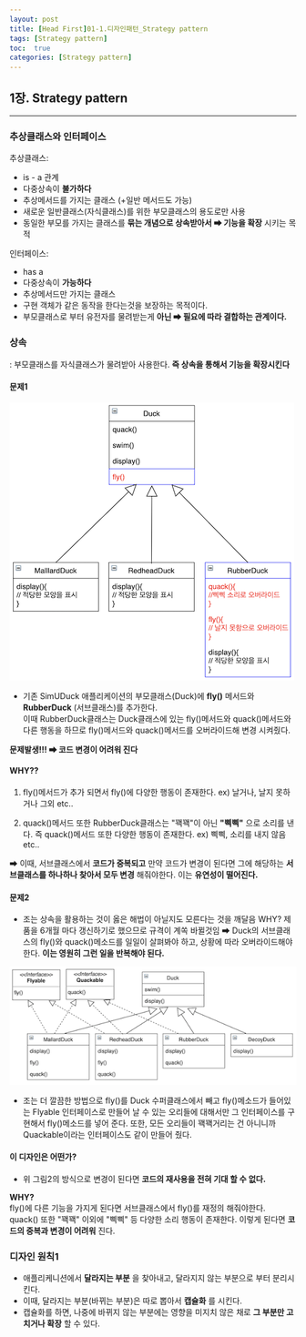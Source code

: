 ```yaml
---
layout: post
title: [Head First]01-1.디자인패턴_Strategy pattern
tags: [Strategy pattern]
toc:  true
categories: [Strategy pattern]
---
```


## 1장. Strategy pattern
<hr/>

### 추상클래스와 인터페이스
추상클래스:
- is - a 관계
- 다중상속이 **불가하다**
- 추상메서드를 가지는 클래스 (+일반 메서드도 가능)
- 새로운 일반클래스(자식클래스)를 위한 부모클래스의 용도로만 사용
- 동일한 부모를 가지는 클래스를 **묶는 개념으로 상속받아서 ➡ 기능을 확장** 시키는 목적

인터페이스:
- has a
- 다중상속이 **가능하다**
- 추상메서드만 가지는 클래스
- 구현 객체가 같은 동작을 한다는것을 보장하는 목적이다.
- 부모클래스로 부터 유전자를 물려받는게 **아닌 ➡ 필요에 따라 결합하는 관계이다.**

### 상속
: 부모클래스를 자식클래스가 물려받아 사용한다. **즉 상속을 통해서 기능을 확장시킨다**

#### 문제1
![그림1](https://github.com/Lindashin15/Infomation/blob/cc9b61557be825c0e90a1b0fe431c642f694fac2/%E1%84%8B%E1%85%A8%E1%84%8C%E1%85%A6%20%E1%84%80%E1%85%B3%E1%84%85%E1%85%B5%E1%86%B71.png?raw=true)
- 기존 SimUDuck 애플리케이션의 부모클래스(Duck)에 **fly()** 메서드와 **RubberDuck** (서브클래스)를 추가한다.<br>
이때 RubberDuck클래스는 Duck클래스에 있는 fly()메서드와 quack()메서드와 다른 행동을 하므로 fly()메서드와 quack()메서드를 오버라이드해 변경 시켜줬다.

**문제발생!!! ➡ 코드 변경이 어려워 진다**

#### WHY??
1. fly()메서드가 추가 되면서 fly()에 다양한 행동이 존재한다.
ex) 날거나, 날지 못하거나 그외 etc..

2. quack()메서드 또한 RubberDuck클래스는 "꽥꽥"이 아닌 **"삑삑"** 으로 소리를 낸다. 즉 quack()메서드 또한 다양한 행동이 존재한다.
ex) 삑삑, 소리를 내지 않음 etc..

➡ 이때, 서브클래스에서 **코드가 중복되고** 만약 코드가 변경이 된다면 그에 해당하는 **서브클래스를 하나하나 찾아서 모두 변경** 해줘야한다. 이는 **유연성이 떨어진다.**

#### 문제2

- 조는 상속을 활용하는 것이 옳은 해법이 아닐지도 모른다는 것을 깨달음
WHY? 제품을 6개월 마다 갱신하기로 했으므로 규격이 계쏙 바뀔것임
➡ Duck의 서브클래스의 fly()와 quack()메소드를 일일이 살펴봐야 하고, 상황에 따라 오버라이드해야 한다. **이는 영원히 그런 일을 반복해야 된다.**

![그림2](https://github.com/Lindashin15/Infomation/blob/main/%E1%84%8B%E1%85%A8%E1%84%8C%E1%85%A6%20%E1%84%80%E1%85%B3%E1%84%85%E1%85%B5%E1%86%B72.png?raw=true)


- 조는 더 깔끔한 방법으로 fly()를 Duck 수퍼클래스에서 빼고 fly()메소드가 들어있는 Flyable 인터페이스로 만들어 날 수 있는 오리들에 대해서만 그 인터페이스를 구현해서 fly()메소드를 넣어 준다. 또한, 모든 오리들이 꽥꽥거리는 건 아니니까 Quackable이라는 인터페이스도 같이 만들어 줬다.

#### 이 디자인은 어떤가?
- 위 그림2의 방식으로 변경이 된다면 **코드의 재사용을 전혀 기대 할 수 없다.**

**WHY?** <br>
fly()에 다른 기능을 가지게 된다면 서브클래스에서 fly()를 재정의 해줘야한다. quack() 또한 "꽥꽥" 이외에 "삑삑" 등 다양한 소리 행동이 존재한다. 이렇게 된다면 **코드의 중복과 변경이 어려워** 진다.

### 디자인 원칙1
- 애플리케니션에서 **달라지는 부분** 을 찾아내고, 달라지지 않는 부분으로 부터 분리시킨다.
- 이때, 달라지는 부분(바뀌는 부분)은 따로 뽑아서 **캡슐화** 를 시킨다.
- 캡슐화를 하면, 나중에 바뀌지 않는 부분에는 영향을 미지치 않은 채로 **그 부분만 고치거나 확장** 할 수 있다.

